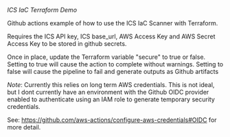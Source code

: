
_ICS IaC Terraform Demo_

Github actions example of how to use the ICS IaC Scanner with Terraform.

Requires the ICS API key, ICS base_url, AWS Access Key and AWS Secret Access Key
to be stored in github secrets.

Once in place, update the Terraform variable "secure" to true or false. Setting
to true will cause the action to complete without warnings. Setting to false
will cause the pipeline to fail and generate outputs as Github artifacts

*Note*: Currently this relies on long term AWS credentials. This is not ideal, but
I dont currently have an environment with the Github OIDC provider enabled to 
authenticate using an IAM role to generate temporary security credentials.

See: https://github.com/aws-actions/configure-aws-credentials#OIDC for more detail.
